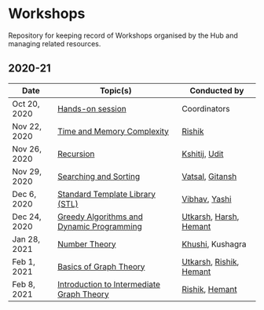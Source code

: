 # Workshops

Repository for keeping record of Workshops organised by the Hub and managing related resources.

## 2020-21

| Date         | Topic(s)                                                                                        | Conducted by                                                                                                                 |
| ------------ | ----------------------------------------------------------------------------------------------- | ---------------------------------------------------------------------------------------------------------------------------- |
| Oct 20, 2020 | [Hands-on session](Hands-on%20session/README.md)                                                | Coordinators                                                                                                                 |
| Nov 22, 2020 | [Time and Memory Complexity](Basic/Complexity.md)                                               | [Rishik](https://github.com/sosooding)                                                                                       |
| Nov 26, 2020 | [Recursion](Basic/Recursion.md)                                                                 | [Kshitij](https://github.com/kshitijaggarwal1), [Udit](https://github.com/UditBhardwaj)                                      |
| Nov 29, 2020 | [Searching and Sorting](Basic/Searching&Sorting.md)                                             | [Vatsal](https://github.com/warhead38), [Gitansh](https://github.com/GireendraSS)                                            |
| Dec 6, 2020  | [Standard Template Library (STL)](Basic/STL.md)                                                 | [Vibhav](https://github.com/reapedjuggler), [Yashi](https://github.com/yashi12)                                              |
| Dec 24, 2020 | [Greedy Algorithms and Dynamic Programming](Basic/Greedy%20&%20Dynamic%20Programming/README.md) | [Utkarsh](https://github.com/utkarsh261), [Harsh](https://github.com/harshtekriwal), [Hemant](https://github.com/hemant2132) |
| Jan 28, 2021 | [Number Theory](Basic/Number%20Theory/README.md)                                                | [Khushi](https://github.com/khushi91200), Kushagra                                                                           |
| Feb 1, 2021  | [Basics of Graph Theory](Basic/Graph%20Theory/README.md)                                        | [Utkarsh](https://github.com/utkarsh261), [Rishik](https://github.com/sosooding), [Hemant](https://github.com/hemant2132)    |
| Feb 8, 2021  | [Introduction to Intermediate Graph Theory](Intermediate/Graph%20Theory/README.md)              | [Rishik](https://github.com/sosooding), [Hemant](https://github.com/hemant2132)                                              |
